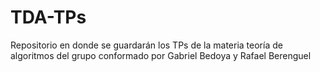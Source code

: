 # TDA-TPs
Repositorio en donde se guardarán los TPs de la materia teoría de algoritmos del grupo conformado por Gabriel Bedoya y Rafael Berenguel
